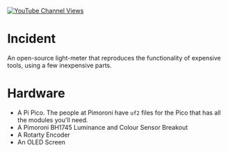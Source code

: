 [![YouTube Channel Views](https://img.shields.io/youtube/channel/views/UCz5BOU9J9pB_O0B8-rDjCWQ?label=YouTube&style=social)](https://www.youtube.com/channel/UCz5BOU9J9pB_O0B8-rDjCWQ)

# Incident

An open-source light-meter that reproduces the functionality of expensive tools, using a few inexpensive parts.

# Hardware

- A Pi Pico. The people at Pimoroni have `uf2` files for the Pico that has all the modules you'll need.
- A Pimoroni BH1745 Luminance and Colour Sensor Breakout
- A Rotarty Encoder
- An OLED Screen
